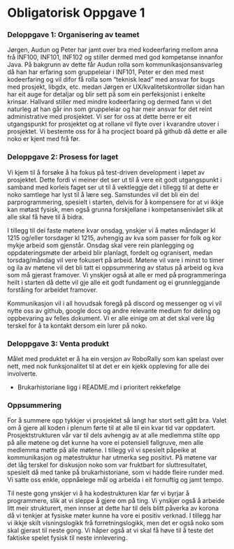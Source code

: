 # Obligatorisk Oppgave 1

### Deloppgave 1: Organisering av teamet


Jørgen, Audun og Peter har jamt over bra med kodeerfaring mellom anna frå INF100, 
INF101, INF102 og stiller dermed med god kompetanse innanfor Java.
På bakgrunn av dette får Audun rolla som kommunikasjonsansvarleg då han har erfaring som gruppeleiar i INF101, 
Peter er den med mest kodeerfaring og vil difor få rolla som “teknisk lead” med ansvar for bugs med prosjekt, 
libgdx, etc. medan Jørgen er UX/kvalitetskontrollør sidan han har eit auge for detaljar og blir sett på som ein perfeksjonist i enkelte krinsar. 
Hallvard stiller med mindre kodeerfaring og dermed fann vi det naturleg at han går inn som gruppeleiar og har meir ansvar for det reint administrative med prosjektet. 
Vi ser for oss at dette berre er eit utgangspunkt for prosjektet og at rollane vil flyte over i kvarandre utover i prosjektet. Vi bestemte oss for å ha procject board på github då dette er alle noko er kjent med frå før.


### Deloppgave 2: Prosess for laget

Vi kjem til å forsøke å ha fokus på test-driven development i løpet av prosjektet. Dette fordi vi meiner det ser ut til å vere eit godt utgangspunkt i samband med korleis faget ser ut til å vektleggje det i tillegg til at dette er noko samtlege har lyst til å lære seg. Samstundes vil det bli ein del parprogrammering, spesielt i starten, delvis for å kompensere for at vi ikkje kan møtast fysisk, men også grunna forskjellane i kompetansenivået slik at alle skal få høve til å bidra. 
 
I tillegg til dei faste møtene kvar onsdag, ynskjer vi å møtes måndager kl 1215 og/eller torsdager kl 1215, avhengig av kva som passer for folk og kor mykje arbeid som gjenstår. Onsdag skal vere rein planlegging og oppdateringsmøte der arbeid blir planlagt, fordelt og ogranisert, medan torsdag/måndag vil vere fokusert på arbeid. Møtene vil vare i minst to timer og ila av møtene vil det bli tatt ei oppsummering av status på arbeid og kva som må gjerast framover. Vi ynskjer også at alle er med på programmeringa heilt i starten då dette vil gje alle eit godt fundament og ei grunnleggjande forståing for arbeidet framover.  
 
Kommunikasjon vil i all hovudsak foregå på discord og messenger og vi vil nytte oss av github, google docs og andre relevante medium for deling og oppbevaring av felles dokument. Vi er alle einige om at det skal vere låg terskel for å ta kontakt dersom ein lurer på noko.

### Deloppgave 3: Venta produkt

Målet med produktet er å ha ein versjon av RoboRally som kan spelast over nett, med nok funksjonalitet til at det er ein kjekk oppleving for alle dei involverte.

* Brukarhistoriane ligg i README.md i prioritert rekkefølge

### Oppsummering 

For å summere opp tykkjer vi prosjektet så langt har stort sett gått bra. Valet om å gjere all koden i plenum førte til at alle til ein kvar tid var oppdatert. Prosjektstrukturen vår var til dels avhengig av at alle medlemma stilte opp på alle møtene og det kunne ha vore ei potensiell fallgruve, men alle medlemma møtte på alle møtene. I tillegg vil vi spesielt påpeike at kommunikasjon og møtestruktur har utmerka seg positivt. På møtene var det låg terskel for diskusjon noko som var fruktbart for sluttresultatet, spesielt då med tanke på brukarhistoriane, som vi hadde fleire runder med. Vi satte oss enkle, oppnåelege mål og arbeida i eit fornuftig og jamt tempo.

Til neste gong ynskjer vi å ha kodestrukturen klar før vi byrjar å programmere, slik at vi sleppe å gjere om på ting. Vi ynskjer også å arbeide litt meir strukturert, men innser at dette har til dels blitt påverka av korona då vi tenkjer at fysiske møter kunne ha vore ei positiv verknad. I tillegg har vi ikkje skilt visningslogikk frå forretningslogikk, men det er også noko som skal gjerast til neste gong. Vi håper også at vi skal få høve til å teste det faktiske spelet fysisk til neste innlevering. 




